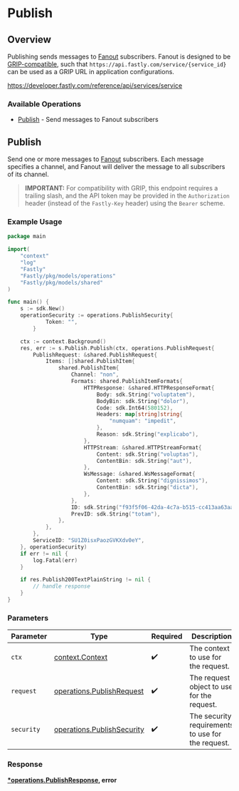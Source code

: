 # Publish

## Overview

Publishing sends messages to [Fanout](https://developer.fastly.com/learning/concepts/real-time-messaging/fanout) subscribers. Fanout is designed to be [GRIP-compatible](https://pushpin.org/docs/protocols/grip/), such that `https://api.fastly.com/service/{service_id}` can be used as a GRIP URL in application configurations.

<https://developer.fastly.com/reference/api/services/service>
### Available Operations

* [Publish](#publish) - Send messages to Fanout subscribers

## Publish

Send one or more messages to [Fanout](https://developer.fastly.com/learning/concepts/real-time-messaging/fanout) subscribers. Each message specifies a channel, and Fanout will deliver the message to all subscribers of its channel.
> **IMPORTANT:** For compatibility with GRIP, this endpoint requires a trailing slash, and the API token may be provided in the `Authorization` header (instead of the `Fastly-Key` header) using the `Bearer` scheme.


### Example Usage

```go
package main

import(
	"context"
	"log"
	"Fastly"
	"Fastly/pkg/models/operations"
	"Fastly/pkg/models/shared"
)

func main() {
    s := sdk.New()
    operationSecurity := operations.PublishSecurity{
            Token: "",
        }

    ctx := context.Background()
    res, err := s.Publish.Publish(ctx, operations.PublishRequest{
        PublishRequest: &shared.PublishRequest{
            Items: []shared.PublishItem{
                shared.PublishItem{
                    Channel: "non",
                    Formats: shared.PublishItemFormats{
                        HTTPResponse: &shared.HTTPResponseFormat{
                            Body: sdk.String("voluptatem"),
                            BodyBin: sdk.String("dolor"),
                            Code: sdk.Int64(580152),
                            Headers: map[string]string{
                                "numquam": "impedit",
                            },
                            Reason: sdk.String("explicabo"),
                        },
                        HTTPStream: &shared.HTTPStreamFormat{
                            Content: sdk.String("voluptas"),
                            ContentBin: sdk.String("aut"),
                        },
                        WsMessage: &shared.WsMessageFormat{
                            Content: sdk.String("dignissimos"),
                            ContentBin: sdk.String("dicta"),
                        },
                    },
                    ID: sdk.String("f93f5f06-42da-4c7a-b515-cc413aa63aae"),
                    PrevID: sdk.String("totam"),
                },
            },
        },
        ServiceID: "SU1Z0isxPaozGVKXdv0eY",
    }, operationSecurity)
    if err != nil {
        log.Fatal(err)
    }

    if res.Publish200TextPlainString != nil {
        // handle response
    }
}
```

### Parameters

| Parameter                                                                | Type                                                                     | Required                                                                 | Description                                                              |
| ------------------------------------------------------------------------ | ------------------------------------------------------------------------ | ------------------------------------------------------------------------ | ------------------------------------------------------------------------ |
| `ctx`                                                                    | [context.Context](https://pkg.go.dev/context#Context)                    | :heavy_check_mark:                                                       | The context to use for the request.                                      |
| `request`                                                                | [operations.PublishRequest](../../models/operations/publishrequest.md)   | :heavy_check_mark:                                                       | The request object to use for the request.                               |
| `security`                                                               | [operations.PublishSecurity](../../models/operations/publishsecurity.md) | :heavy_check_mark:                                                       | The security requirements to use for the request.                        |


### Response

**[*operations.PublishResponse](../../models/operations/publishresponse.md), error**

